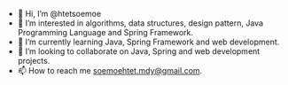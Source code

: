 - 👋 Hi, I’m @htetsoemoe
- 👀 I’m interested in algorithms, data structures, design pattern, Java Programming Language and Spring Framework.
- 🌱 I’m currently learning Java, Spring Framework and web development.
- 💞️ I’m looking to collaborate on Java, Spring and web development projects.
- 📫 How to reach me soemoehtet.mdy@gmail.com.

<!---
htetsoemoe/htetsoemoe is a ✨ special ✨ repository because its `README.md` (this file) appears on your GitHub profile.
You can click the Preview link to take a look at your changes.
--->
